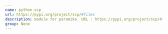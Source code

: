 ```yaml
---
name: python-scp
url: https://pypi.org/project/scp/#files
description: module for paramiko. URL : https://pypi.org/project/scp/#files Groups : None
group: None
---
```


